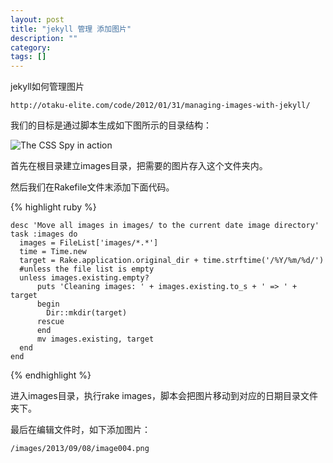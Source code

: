 ```yaml
---
layout: post
title: "jekyll 管理 添加图片"
description: ""
category: 
tags: []
---
```





jekyll如何管理图片

	http://otaku-elite.com/code/2012/01/31/managing-images-with-jekyll/

我们的目标是通过脚本生成如下图所示的目录结构：



<div class="mediaobject">
        <img alt="The CSS Spy in action" src="/images/2013/09/08/20130908150401.jpg">
</div>


首先在根目录建立images目录，把需要的图片存入这个文件夹内。

然后我们在Rakefile文件末添加下面代码。

{% highlight ruby %}

    desc 'Move all images in images/ to the current date image directory'
    task :images do
      images = FileList['images/*.*']
      time = Time.new
      target = Rake.application.original_dir + time.strftime('/%Y/%m/%d/')
      #unless the file list is empty
      unless images.existing.empty?
          puts 'Cleaning images: ' + images.existing.to_s + ' => ' + target
          begin
            Dir::mkdir(target)
          rescue
          end
          mv images.existing, target
      end
    end

{% endhighlight %}

进入images目录，执行rake images，脚本会把图片移动到对应的日期目录文件夹下。

最后在编辑文件时，如下添加图片：

	/images/2013/09/08/image004.png



